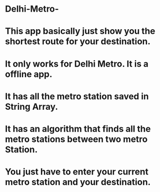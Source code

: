 # Delhi-Metro-
# This app basically just show you the shortest route for your destination.
# It only works for Delhi Metro. It is a offline app.
# It has all the metro station saved in String Array.
# It has an algorithm that finds all the metro stations between two metro Station.
# You just have to enter your current metro station and your destination.

